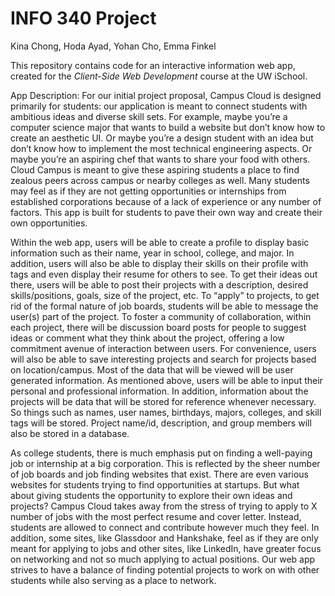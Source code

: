 # INFO 340 Project

Kina Chong, Hoda Ayad, Yohan Cho, Emma Finkel

This repository contains code for an interactive information web app, created for the _Client-Side Web Development_ course at the UW iSchool.

App Description:
For our initial project proposal, Campus Cloud is designed primarily for students: our application is meant to connect students with ambitious ideas and diverse skill sets. For example, maybe you’re a computer science major that wants to build a website but don’t know how to create an aesthetic UI. Or maybe you’re a design student with an idea but don’t know how to implement the most technical engineering aspects. Or maybe you’re an aspiring chef that wants to share your food with others. Cloud Campus is meant to give these aspiring students a place to find zealous peers across campus or nearby colleges as well. Many students may feel as if they are not getting opportunities or internships from established corporations because of a lack of experience or any number of factors. This app is built for students to pave their own way and create their own opportunities.

Within the web app, users will be able to create a profile to display basic information such as their name, year in school, college, and major. In addition, users will also be able to display their skills on their profile with tags and even display their resume for others to see. To get their ideas out there, users will be able to post their projects with a description, desired skills/positions, goals, size of the project, etc. To “apply” to projects, to get rid of the formal nature of job boards, students will be able to message the user(s) part of the project. To foster a community of collaboration, within each project, there will be discussion board posts for people to suggest ideas or comment what they think about the project, offering a low commitment avenue of interaction between users. For convenience, users will also be able to save interesting projects and search for projects based on location/campus. Most of the data that will be viewed will be user generated information. As mentioned above, users will be able to input their personal and professional information. In addition, information about the projects will be data that will be stored for reference whenever necessary. So things such as names, user names, birthdays, majors, colleges, and skill tags will be stored. Project name/id, description, and group members will also be stored in a database.

As college students, there is much emphasis put on finding a well-paying job or internship at a big corporation. This is reflected by the sheer number of job boards and job finding websites that exist. There are even various websites for students trying to find opportunities at startups. But what about giving students the opportunity to explore their own ideas and projects? Campus Cloud takes away from the stress of trying to apply to X number of jobs with the most perfect resume and cover letter. Instead, students are allowed to connect and contribute however much they feel. In addition, some sites, like Glassdoor and Hankshake, feel as if they are only meant for applying to jobs and other sites, like LinkedIn, have greater focus on networking and not so much applying to actual positions. Our web app strives to have a balance of finding potential projects to work on with other students while also serving as a place to network.
